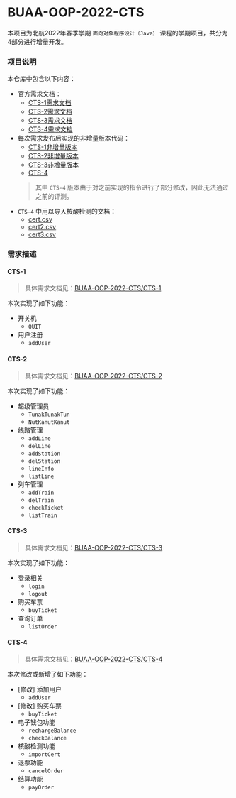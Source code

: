 # BUAA-OOP-2022-CTS

本项目为北航2022年春季学期 `面向对象程序设计（Java）` 课程的学期项目，共分为4部分进行增量开发。

### 项目说明

本仓库中包含以下内容：
- 官方需求文档：
  - [CTS-1需求文档](https://github.com/MaxLong2001/BUAA-OOP-2022-CTS/blob/main/CTS-1.md)
  - [CTS-2需求文档](https://github.com/MaxLong2001/BUAA-OOP-2022-CTS/blob/main/CTS-2.md)
  - [CTS-3需求文档](https://github.com/MaxLong2001/BUAA-OOP-2022-CTS/blob/main/CTS-3.md)
  - [CTS-4需求文档](https://github.com/MaxLong2001/BUAA-OOP-2022-CTS/blob/main/CTS-4.md)
- 每次需求发布后实现的非增量版本代码：
  - [CTS-1非增量版本](https://github.com/MaxLong2001/BUAA-OOP-2022-CTS/blob/main/CTS1-20373785-龙亿舟-202114.zip)
  - [CTS-2非增量版本](https://github.com/MaxLong2001/BUAA-OOP-2022-CTS/blob/main/CTS2-20373785-龙亿舟-202114.zip)
  - [CTS-3非增量版本](https://github.com/MaxLong2001/BUAA-OOP-2022-CTS/blob/main/CTS3-20373785-龙亿舟-202114.rar)
  - [CTS-4](https://github.com/MaxLong2001/BUAA-OOP-2022-CTS/blob/main/CTS4-20373785-龙亿舟-202114.rar)
  > 其中 `CTS-4` 版本由于对之前实现的指令进行了部分修改，因此无法通过之前的评测。
- `CTS-4` 中用以导入核酸检测的文档：
  - [cert.csv](https://github.com/MaxLong2001/BUAA-OOP-2022-CTS/blob/main/cert.csv)
  - [cert2.csv](https://github.com/MaxLong2001/BUAA-OOP-2022-CTS/blob/main/cert2.csv)
  - [cert3.csv](https://github.com/MaxLong2001/BUAA-OOP-2022-CTS/blob/main/cert3.csv)

### 需求描述

#### CTS-1

> 具体需求文档见：[BUAA-OOP-2022-CTS/CTS-1](https://github.com/MaxLong2001/BUAA-OOP-2022-CTS/blob/main/CTS-1.md)

本次实现了如下功能：
- 开关机
  - `QUIT`
- 用户注册
  - `addUser`

#### CTS-2

> 具体需求文档见：[BUAA-OOP-2022-CTS/CTS-2](https://github.com/MaxLong2001/BUAA-OOP-2022-CTS/blob/main/CTS-2.md)

本次实现了如下功能：
- 超级管理员
  - `TunakTunakTun`
  - `NutKanutKanut`
- 线路管理
  - `addLine`
  - `delLine`
  - `addStation`
  - `delStation`
  - `lineInfo`
  - `listLine`
- 列车管理
  - `addTrain`
  - `delTrain`
  - `checkTicket`
  - `listTrain`

#### CTS-3

> 具体需求文档见：[BUAA-OOP-2022-CTS/CTS-3](https://github.com/MaxLong2001/BUAA-OOP-2022-CTS/blob/main/CTS-3.md)

本次实现了如下功能：
- 登录相关
  - `login`
  - `logout`
- 购买车票
  - `buyTicket`
- 查询订单
  - `listOrder`

#### CTS-4

> 具体需求文档见：[BUAA-OOP-2022-CTS/CTS-4](https://github.com/MaxLong2001/BUAA-OOP-2022-CTS/blob/main/CTS-4.md)

本次修改或新增了如下功能：
- [修改] 添加用户
  - `addUser`
- [修改] 购买车票
  - `buyTicket`
- 电子钱包功能
  - `rechargeBalance`
  - `checkBalance`
- 核酸检测功能
  - `importCert`
- 退票功能
  - `cancelOrder`
- 结算功能
  - `payOrder`